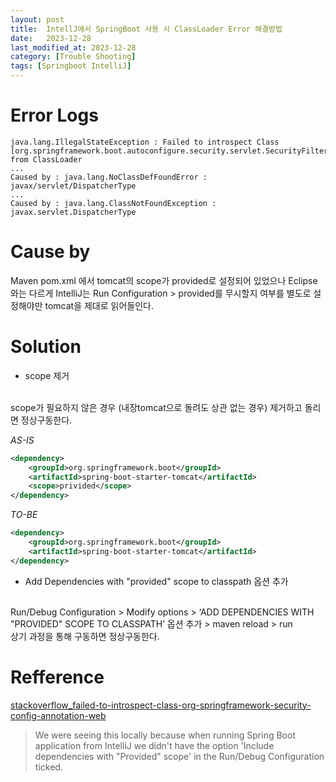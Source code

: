 ```yaml
---
layout: post
title:  IntellJ에서 SpringBoot 사용 시 ClassLoader Error 해결방법
date:   2023-12-28
last_modified_at: 2023-12-28
category: [Trouble Shooting]
tags: [Springboot IntelliJ]
---
```




# Error Logs
```
java.lang.IllegalStateException : Failed to introspect Class [org.springframework.boot.autoconfigure.security.servlet.SecurityFilterAutoConfiguration] from ClassLoader
...
Caused by : java.lang.NoClassDefFoundError : javax/servlet/DispatcherType
...
Caused by : java.lang.ClassNotFoundException : javax.servlet.DispatcherType
``` 



# Cause by
Maven pom.xml 에서 tomcat의 scope가 provided로 설정되어 있었으나
Eclipse와는 다르게 IntelliJ는 Run Configuration > provided를 무시할지 여부를 별도로 설정해야만 tomcat을 제대로 읽어들인다. 



# Solution
+ scope 제거
<br/>
scope가 필요하지 않은 경우 (내장tomcat으로 돌려도 상관 없는 경우) 제거하고 돌리면 정상구동한다.

*AS-IS*
```xml
<dependency>
	<groupId>org.springframework.boot</groupId>
	<artifactId>spring-boot-starter-tomcat</artifactId>
	<scope>privided</scope>
</dependency>
```

*TO-BE*
```xml
<dependency>
	<groupId>org.springframework.boot</groupId>
	<artifactId>spring-boot-starter-tomcat</artifactId>
</dependency>
```

+ Add Dependencies with "provided" scope to classpath 옵션 추가
<br/>
Run/Debug Configuration > Modify options > ‘ADD DEPENDENCIES WITH "PROVIDED" SCOPE TO CLASSPATH’ 옵션 추가 > maven reload > run
<br/>
상기 과정을 통해 구동하면 정상구동한다.


# Refference
[stackoverflow_failed-to-introspect-class-org-springframework-security-config-annotation-web][stackoverflowLink]
> We were seeing this locally because when running Spring Boot application from IntelliJ we didn't have the option 'Include dependencies with "Provided" scope' in the Run/Debug Configuration ticked.

[stackoverflowLink]: https://stackoverflow.com/questions/53714699/failed-to-introspect-class-org-springframework-security-config-annotation-web-c
